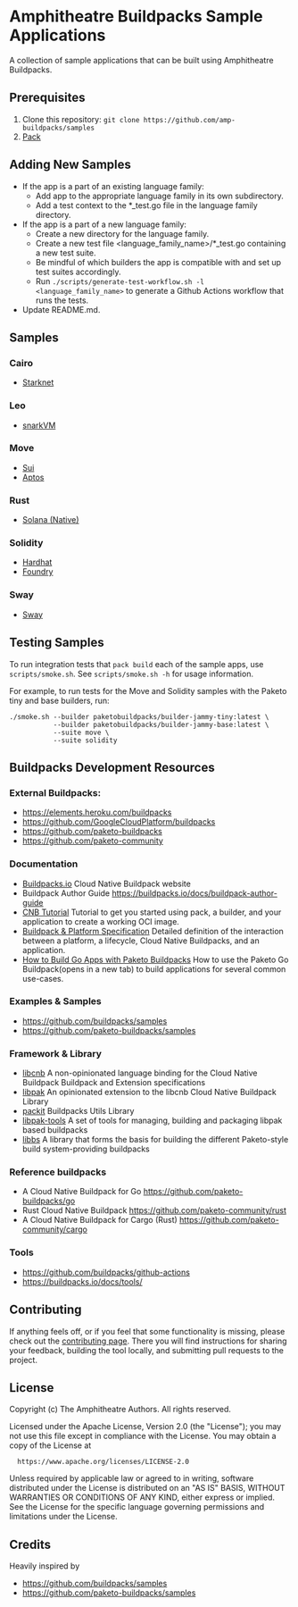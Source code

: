 # Amphitheatre Buildpacks Sample Applications

A collection of sample applications that can be built using Amphitheatre Buildpacks.

## Prerequisites

1. Clone this repository: `git clone https://github.com/amp-buildpacks/samples`
1. [Pack](https://buildpacks.io/docs/install-pack/)

## Adding New Samples

* If the app is a part of an existing language family:
  * Add app to the appropriate language family in its own subdirectory.
  * Add a test context to the *_test.go file in the language family directory.
* If the app is a part of a new language family:
  * Create a new directory for the language family.
  * Create a new test file <language_family_name>/*_test.go containing a new
    test suite.
  * Be mindful of which builders the app is compatible with and set up test
    suites accordingly.
  * Run `./scripts/generate-test-workflow.sh -l <language_family_name>` to
    generate a Github Actions workflow that runs the tests.
* Update README.md.

## Samples

### Cairo

- [Starknet](/cairo/starknet)

### Leo

- [snarkVM](/leo/snarkvm)

### Move

- [Sui](/move/sui)
- [Aptos](/move/aptos)

### Rust

- [Solana (Native)](/rust/solana)

### Solidity

- [Hardhat](/solidity/hardhat)
- [Foundry](/solidity/foundry)

### Sway

- [Sway](/sway)

## Testing Samples

To run integration tests that `pack build` each of the sample apps, use
`scripts/smoke.sh`. See `scripts/smoke.sh -h` for usage information.

For example, to run tests for the Move and Solidity samples with the Paketo tiny
and base builders, run:
```
./smoke.sh --builder paketobuildpacks/builder-jammy-tiny:latest \
           --builder paketobuildpacks/builder-jammy-base:latest \
           --suite move \
           --suite solidity
```

## Buildpacks Development Resources

### External Buildpacks:

- https://elements.heroku.com/buildpacks
- https://github.com/GoogleCloudPlatform/buildpacks
- https://github.com/paketo-buildpacks
- https://github.com/paketo-community

### Documentation

- [Buildpacks.io](https://buildpacks.io/) Cloud Native Buildpack website
- Buildpack Author Guide https://buildpacks.io/docs/buildpack-author-guide
- [CNB Tutorial](https://buildpacks.io/docs/app-journey/) Tutorial to get you
  started using pack, a builder, and your application to create a working OCI
  image.
- [Buildpack & Platform Specification](https://github.com/buildpacks/spec)
  Detailed definition of the interaction between a platform, a lifecycle, Cloud
  Native Buildpacks, and an application.
- [How to Build Go Apps with Paketo
  Buildpacks](https://paketo.io/docs/howto/go/) How to use the Paketo Go
  Buildpack(opens in a new tab) to build applications for several common
  use-cases.

### Examples & Samples

- https://github.com/buildpacks/samples
- https://github.com/paketo-buildpacks/samples


### Framework & Library

- [libcnb](https://github.com/buildpacks/libcnb) A non-opinionated language
  binding for the Cloud Native Buildpack Buildpack and Extension specifications
- [libpak](https://github.com/paketo-buildpacks/libpak) An opinionated extension
  to the libcnb Cloud Native Buildpack Library
- [packit](https://github.com/paketo-buildpacks/packit) Buildpacks Utils Library
- [libpak-tools](https://github.com/paketo-buildpacks/libpak-tools) A set of
  tools for managing, building and packaging libpak based buildpacks
- [libbs](https://github.com/paketo-buildpacks/libbs) A library that forms the
  basis for building the different Paketo-style build system-providing
  buildpacks

### Reference buildpacks

- A Cloud Native Buildpack for Go https://github.com/paketo-buildpacks/go
- Rust Cloud Native Buildpack https://github.com/paketo-community/rust
- A Cloud Native Buildpack for Cargo (Rust) https://github.com/paketo-community/cargo

### Tools

- https://github.com/buildpacks/github-actions
- https://buildpacks.io/docs/tools/

## Contributing

If anything feels off, or if you feel that some functionality is missing, please
check out the [contributing
page](https://docs.amphitheatre.app/contributing/). There you will find
instructions for sharing your feedback, building the tool locally, and
submitting pull requests to the project.

## License

Copyright (c) The Amphitheatre Authors. All rights reserved.

Licensed under the Apache License, Version 2.0 (the "License");
you may not use this file except in compliance with the License.
You may obtain a copy of the License at

      https://www.apache.org/licenses/LICENSE-2.0

Unless required by applicable law or agreed to in writing, software
distributed under the License is distributed on an "AS IS" BASIS,
WITHOUT WARRANTIES OR CONDITIONS OF ANY KIND, either express or implied.
See the License for the specific language governing permissions and
limitations under the License.

## Credits

Heavily inspired by

- https://github.com/buildpacks/samples
- https://github.com/paketo-buildpacks/samples

